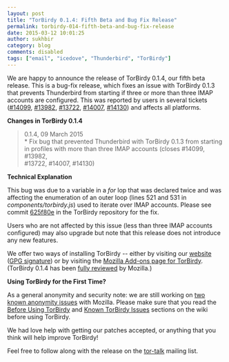 ```yaml
---
layout: post
title: "TorBirdy 0.1.4: Fifth Beta and Bug Fix Release"
permalink: torbirdy-014-fifth-beta-and-bug-fix-release
date: 2015-03-12 10:01:25
author: sukhbir
category: blog
comments: disabled
tags: ["email", "icedove", "Thunderbird", "TorBirdy"]
---
```


We are happy to announce the release of TorBirdy 0.1.4, our fifth beta release. This is a bug-fix release, which fixes an issue with TorBirdy 0.1.3 that prevents Thunderbird from starting if three or more than three IMAP accounts are configured. This was reported by users in several tickets ([\#14099](https://trac.torproject.org/projects/tor/ticket/14099), [\#13982](https://trac.torproject.org/projects/tor/ticket/13982), [\#13722](https://trac.torproject.org/projects/tor/ticket/13722), [\#14007](https://trac.torproject.org/projects/tor/ticket/14007), [\#14130](https://trac.torproject.org/projects/tor/ticket/14130)) and affects all platforms.

**Changes in TorBirdy 0.1.4**

> 0.1.4, 09 March 2015  
>  \* Fix bug that prevented Thunderbird with TorBirdy 0.1.3 from starting  
>  in profiles with more than three IMAP accounts (closes \#14099, \#13982,  
>  \#13722, \#14007, \#14130)

**Technical Explanation**

This bug was due to a variable in a *for* lop that was declared twice and was affecting the enumeration of an outer loop (lines 521 and 531 in *components/torbirdy.js*) used to iterate over IMAP accounts. Please see commit [625f80e](https://gitweb.torproject.org/torbirdy.git/commit/?id=625f80e1f656f38784c3928cc5e62f1407d1c400) in the TorBirdy repository for the fix.

Users who are not affected by this issue (less than three IMAP accounts configured) may also upgrade but note that this release does not introduce any new features.

We offer two ways of installing TorBirdy -- either by visiting our [website](https://dist.torproject.org/torbirdy/torbirdy-0.1.4.xpi) ([GPG signature](https://dist.torproject.org/torbirdy/torbirdy-0.1.4.xpi.asc)) or by visiting the [Mozilla Add-ons page for TorBirdy](https://addons.mozilla.org/en-us/thunderbird/addon/torbirdy/). (TorBirdy 0.1.4 has been [fully reviewed](https://developer.mozilla.org/en-US/Add-ons/AMO/Policy/Reviews#Full_Review) by Mozilla.)

**Using TorBirdy for the First Time?**

As a general anonymity and security note: we are still working on [two known anonymity issues](https://trac.torproject.org/projects/tor/wiki/torbirdy#InfoLeaks) with Mozilla. Please make sure that you read the [Before Using TorBirdy](https://trac.torproject.org/projects/tor/wiki/torbirdy#BeforeusingTorBirdy) and [Known TorBirdy Issues](https://trac.torproject.org/projects/tor/wiki/torbirdy#KnownTorBirdyIssues) sections on the wiki before using TorBirdy.

We had love help with getting our patches accepted, or anything that you think will help improve TorBirdy!

Feel free to follow along with the release on the [tor-talk](https://lists.torproject.org/pipermail/tor-talk/2015-March/037246.html) mailing list.
